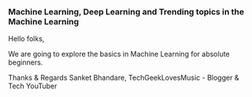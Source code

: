 ### Machine Learning, Deep Learning and Trending topics in the Machine Learning

Hello folks,

We are going to explore the basics in Machine Learning for absolute beginners.

Thanks & Regards
Sanket Bhandare,
TechGeekLovesMusic - Blogger & Tech YouTuber
